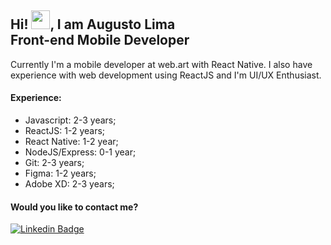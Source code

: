 ## Hi! <img src="https://raw.githubusercontent.com/MartinHeinz/MartinHeinz/master/wave.gif" width="30px">, I am Augusto Lima </br>Front-end Mobile Developer

Currently I'm a mobile developer at web.art with React Native. I also have experience with web development using ReactJS and I'm UI/UX Enthusiast. 

#### Experience:
* Javascript: 2-3 years;
* ReactJS: 1-2 years;
* React Native: 1-2 year;
* NodeJS/Express: 0-1 year;
* Git: 2-3 years;
* Figma: 1-2 years;
* Adobe XD: 2-3 years;


#### Would you like to contact me?

[![Linkedin Badge](https://img.shields.io/badge/-LinkedIn-blue?style=flat-square&logo=Linkedin&logoColor=white&link=https://www.linkedin.com/in/augustolimads)](https://www.linkedin.com/in/augustolimads/)
